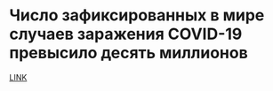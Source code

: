 # Число зафиксированных в мире случаев заражения COVID-19 превысило десять миллионов



[LINK](https://varlamov.ru/3942204.html)